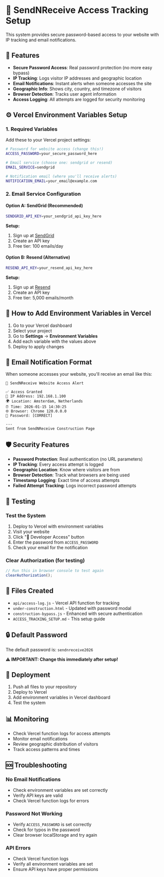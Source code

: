 # 🔐 SendNReceive Access Tracking Setup

This system provides secure password-based access to your website with IP tracking and email notifications.

## 🚀 Features

- **Secure Password Access**: Real password protection (no more easy bypass)
- **IP Tracking**: Logs visitor IP addresses and geographic location
- **Email Notifications**: Instant alerts when someone accesses the site
- **Geographic Info**: Shows city, country, and timezone of visitors
- **Browser Detection**: Tracks user agent information
- **Access Logging**: All attempts are logged for security monitoring

## ⚙️ Vercel Environment Variables Setup

### 1. Required Variables

Add these to your Vercel project settings:

```bash
# Password for website access (change this!)
ACCESS_PASSWORD=your_secure_password_here

# Email service (choose one: sendgrid or resend)
EMAIL_SERVICE=sendgrid

# Notification email (where you'll receive alerts)
NOTIFICATION_EMAIL=your_email@example.com
```

### 2. Email Service Configuration

#### Option A: SendGrid (Recommended)
```bash
SENDGRID_API_KEY=your_sendgrid_api_key_here
```

**Setup:**
1. Sign up at [SendGrid](https://sendgrid.com/)
2. Create an API key
3. Free tier: 100 emails/day

#### Option B: Resend (Alternative)
```bash
RESEND_API_KEY=your_resend_api_key_here
```

**Setup:**
1. Sign up at [Resend](https://resend.com/)
2. Create an API key
3. Free tier: 5,000 emails/month

## 🔧 How to Add Environment Variables in Vercel

1. Go to your Vercel dashboard
2. Select your project
3. Go to **Settings** → **Environment Variables**
4. Add each variable with the values above
5. Deploy to apply changes

## 📧 Email Notification Format

When someone accesses your website, you'll receive an email like this:

```
🚨 SendNReceive Website Access Alert

✅ Access Granted
📍 IP Address: 192.168.1.100
🌍 Location: Amsterdam, Netherlands
⏰ Time: 2026-01-15 14:30:25
🌐 Browser: Chrome 120.0.0.0
🔑 Password: [CORRECT]

---
Sent from SendNReceive Construction Page
```

## 🛡️ Security Features

- **Password Protection**: Real authentication (no URL parameters)
- **IP Tracking**: Every access attempt is logged
- **Geographic Location**: Know where visitors are from
- **Browser Detection**: Track what browsers are being used
- **Timestamp Logging**: Exact time of access attempts
- **Failed Attempt Tracking**: Logs incorrect password attempts

## 🧪 Testing

### Test the System
1. Deploy to Vercel with environment variables
2. Visit your website
3. Click "🔐 Developer Access" button
4. Enter the password from `ACCESS_PASSWORD`
5. Check your email for the notification

### Clear Authorization (for testing)
```javascript
// Run this in browser console to test again
clearAuthorization();
```

## 📁 Files Created

- `api/access-log.js` - Vercel API function for tracking
- `under-construction.html` - Updated with password modal
- `construction-bypass.js` - Enhanced with secure authentication
- `ACCESS_TRACKING_SETUP.md` - This setup guide

## 🔒 Default Password

The default password is: `sendnreceive2026`

**⚠️ IMPORTANT: Change this immediately after setup!**

## 🚀 Deployment

1. Push all files to your repository
2. Deploy to Vercel
3. Add environment variables in Vercel dashboard
4. Test the system

## 📊 Monitoring

- Check Vercel function logs for access attempts
- Monitor email notifications
- Review geographic distribution of visitors
- Track access patterns and times

## 🆘 Troubleshooting

### No Email Notifications
- Check environment variables are set correctly
- Verify API keys are valid
- Check Vercel function logs for errors

### Password Not Working
- Verify `ACCESS_PASSWORD` is set correctly
- Check for typos in the password
- Clear browser localStorage and try again

### API Errors
- Check Vercel function logs
- Verify all environment variables are set
- Ensure API keys have proper permissions
